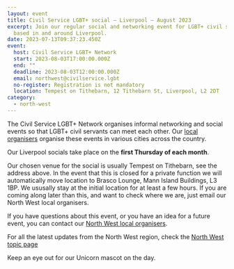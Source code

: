 ```yaml
---
layout: event
title: Civil Service LGBT+ social – Liverpool – August 2023
excerpt: Join our regular social and networking event for LGBT+ civil servants
  based in and around Liverpool.
date: 2023-07-13T09:37:23.450Z
event:
  host: Civil Service LGBT+ Network
  start: 2023-08-03T17:00:00.000Z
  end: ""
  deadline: 2023-08-03T12:00:00.000Z
  email: northwest@civilservice.lgbt
  no-register: Registration is not mandatory
  location: Tempest on Tithebarn, 12 Tithebarn St, Liverpool, L2 2DT
category:
  - north-west
---
```

The Civil Service LGBT+ Network organises informal networking and social events so that LGBT+ civil servants can meet each other. Our [local organisers](/team) organise these events in various cities across the country.

Our Liverpool socials take place on the **first Thursday of each month**. 

O﻿ur chosen venue for the social is usually Tempest on Tithebarn, see the address above. In the event that this is closed for a private function we will automatically move location to Brasco Lounge, Mann Island Buildings, L3 1BP. We ususally stay at the initial location for at least a few hours. If you are coming along later than this, and want to check where we are, just email our North West local organisers.

If you have questions about this event, or you have an idea for a future event, you can contact our [North West local organisers](mailto:northwest@civilservice.lgbt).

For all the latest updates from the North West region, check the [North West topic page](/topic/north-west)

Keep an eye out for our Unicorn mascot on the day.